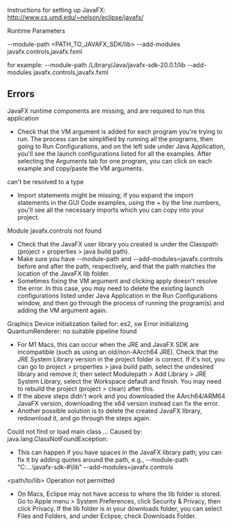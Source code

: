 Instructions for setting up JavaFX: http://www.cs.umd.edu/~nelson/eclipse/javafx/


Runtime Parameters


--module-path <PATH_TO_JAVAFX_SDK/lib> --add-modules javafx.controls,javafx.fxml

for example:
--module-path /Library/Java/javafx-sdk-20.0.1/lib --add-modules javafx.controls,javafx.fxml


Errors
-------
JavaFX runtime components are missing, and are required to run this application
 - Check that the VM argument is added for each program you're trying to run.
   The process can be simplified by running all the programs, then going to Run Configurations,
   and on the left side under Java Application, you'll see the launch configurations listed for all the examples.
   After selecting the Arguments tab for one program, you can click on each example and copy/paste the VM arguments.

<class name> can't be resolved to a type
 - Import statements might be missing; if you expand the import statements in the GUI Code examples,
   using the + by the line numbers, you'll see all the necessary imports which you can copy into your project.

Module javafx.controls not found
 - Check that the JavaFX user library you created is under the Classpath (project > properties > java build path).
 - Make sure you have --module-path and --add-modules=javafx.controls before and after the path, respectively,
   and that the path matches the location of the JavaFX lib folder.
 - Sometimes fixing the VM argument and clicking apply doesn't resolve the error. In this case, you may need to
   delete the existing launch configurations listed under Java Application in the Run Configurations window,
   and then go through the process of running the program(s) and adding the VM argument again.

Graphics Device initialization failed for: es2, sw
Error initializing QuantumRenderer: no suitable pipeline found
 - For M1 Macs, this can occur when the JRE and JavaFX SDK are incompatible (such as using an old/non-AArch64 JRE).
   Check that the JRE System Library version in the project folder is correct. If it's not, you can go to
   project > properties > java build path, select the undesired library and remove it; then select
   Modulepath > Add Library > JRE System Library, select the Workspace default and finish.
   You may need to rebuild the project (project > clean) after this.
 - If the above steps didn't work and you downloaded the AArch64/ARM64 JavaFX version,
   downloading the x64 version instead can fix the error.
 - Another possible solution is to delete the created JavaFX library, redownload it, and go through the steps again.

Could not find or load main class <path1> ... Caused by: java.lang.ClassNotFoundException: <path2>
 - This can happen if you have spaces in the JavaFX library path; you can fix it by adding quotes around the path,
   e.g., --module-path "C:\...\javafx-sdk-#\lib" --add-modules=javafx.controls

<path/to/lib> Operation not permitted
 - On Macs, Eclipse may not have access to where the lib folder is stored. Go to Apple menu > System Preferences,
   click Security & Privacy, then click Privacy. If the lib folder is in your downloads folder,
   you can select Files and Folders, and under Eclipse, check Downloads Folder.